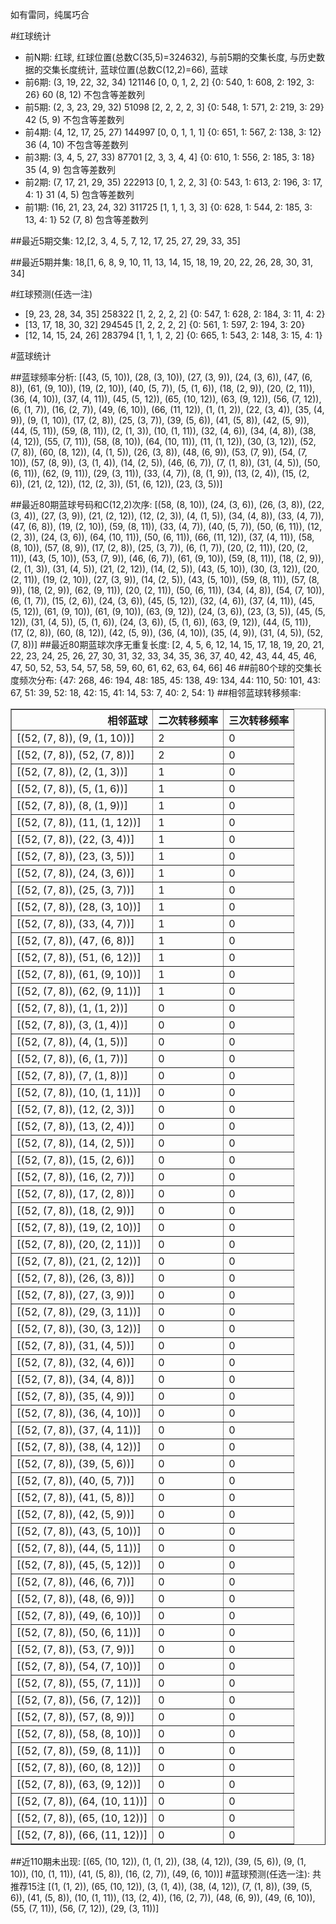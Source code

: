 <!-- 
.. title: 大乐透16051期(2016-05-04)数据分析报告
.. slug: dlott-16051-2016-05-04-report
.. date: 2016-05-05 08:00:00 UTC+08:00
.. tags: Lottery
.. link: 
.. description: 
.. type: text
-->

如有雷同，纯属巧合

<!-- TEASER_END-->

#红球统计

- 前N期: 红球, 红球位置(总数C(35,5)=324632), 与前5期的交集长度, 与历史数据的交集长度统计, 蓝球位置(总数C(12,2)=66), 蓝球
- 前6期: (3, 19, 22, 32, 34) 121146 [0, 0, 1, 2, 2] {0: 540, 1: 608, 2: 192, 3: 26} 60 (8, 12) 不包含等差数列
- 前5期: (2, 3, 23, 29, 32) 51098 [2, 2, 2, 2, 3] {0: 548, 1: 571, 2: 219, 3: 29} 42 (5, 9) 不包含等差数列
- 前4期: (4, 12, 17, 25, 27) 144997 [0, 0, 1, 1, 1] {0: 651, 1: 567, 2: 138, 3: 12} 36 (4, 10) 不包含等差数列
- 前3期: (3, 4, 5, 27, 33) 87701 [2, 3, 3, 4, 4] {0: 610, 1: 556, 2: 185, 3: 18} 35 (4, 9) 包含等差数列
- 前2期: (7, 17, 21, 29, 35) 222913 [0, 1, 2, 2, 3] {0: 543, 1: 613, 2: 196, 3: 17, 4: 1} 31 (4, 5) 包含等差数列
- 前1期: (16, 21, 23, 24, 32) 311725 [1, 1, 1, 3, 3] {0: 628, 1: 544, 2: 185, 3: 13, 4: 1} 52 (7, 8) 包含等差数列

##最近5期交集:
12,[2, 3, 4, 5, 7, 12, 17, 25, 27, 29, 33, 35]

##最近5期并集:
18,[1, 6, 8, 9, 10, 11, 13, 14, 15, 18, 19, 20, 22, 26, 28, 30, 31, 34]

#红球预测(任选一注)

- [9, 23, 28, 34, 35] 258322 [1, 2, 2, 2, 2] {0: 547, 1: 628, 2: 184, 3: 11, 4: 2}
- [13, 17, 18, 30, 32] 294545 [1, 2, 2, 2, 2] {0: 561, 1: 597, 2: 194, 3: 20}
- [12, 14, 15, 24, 26] 283794 [1, 1, 1, 2, 2] {0: 665, 1: 543, 2: 148, 3: 15, 4: 1}

#蓝球统计

##蓝球频率分析:
[(43, (5, 10)), (28, (3, 10)), (27, (3, 9)), (24, (3, 6)), (47, (6, 8)), (61, (9, 10)), (19, (2, 10)), (40, (5, 7)), (5, (1, 6)), (18, (2, 9)), (20, (2, 11)), (36, (4, 10)), (37, (4, 11)), (45, (5, 12)), (65, (10, 12)), (63, (9, 12)), (56, (7, 12)), (6, (1, 7)), (16, (2, 7)), (49, (6, 10)), (66, (11, 12)), (1, (1, 2)), (22, (3, 4)), (35, (4, 9)), (9, (1, 10)), (17, (2, 8)), (25, (3, 7)), (39, (5, 6)), (41, (5, 8)), (42, (5, 9)), (44, (5, 11)), (59, (8, 11)), (2, (1, 3)), (10, (1, 11)), (32, (4, 6)), (34, (4, 8)), (38, (4, 12)), (55, (7, 11)), (58, (8, 10)), (64, (10, 11)), (11, (1, 12)), (30, (3, 12)), (52, (7, 8)), (60, (8, 12)), (4, (1, 5)), (26, (3, 8)), (48, (6, 9)), (53, (7, 9)), (54, (7, 10)), (57, (8, 9)), (3, (1, 4)), (14, (2, 5)), (46, (6, 7)), (7, (1, 8)), (31, (4, 5)), (50, (6, 11)), (62, (9, 11)), (29, (3, 11)), (33, (4, 7)), (8, (1, 9)), (13, (2, 4)), (15, (2, 6)), (21, (2, 12)), (12, (2, 3)), (51, (6, 12)), (23, (3, 5))]

##最近80期蓝球号码和C(12,2)次序:
 [(58, (8, 10)), (24, (3, 6)), (26, (3, 8)), (22, (3, 4)), (27, (3, 9)), (21, (2, 12)), (12, (2, 3)), (4, (1, 5)), (34, (4, 8)), (33, (4, 7)), (47, (6, 8)), (19, (2, 10)), (59, (8, 11)), (33, (4, 7)), (40, (5, 7)), (50, (6, 11)), (12, (2, 3)), (24, (3, 6)), (64, (10, 11)), (50, (6, 11)), (66, (11, 12)), (37, (4, 11)), (58, (8, 10)), (57, (8, 9)), (17, (2, 8)), (25, (3, 7)), (6, (1, 7)), (20, (2, 11)), (20, (2, 11)), (43, (5, 10)), (53, (7, 9)), (46, (6, 7)), (61, (9, 10)), (59, (8, 11)), (18, (2, 9)), (2, (1, 3)), (31, (4, 5)), (21, (2, 12)), (14, (2, 5)), (43, (5, 10)), (30, (3, 12)), (20, (2, 11)), (19, (2, 10)), (27, (3, 9)), (14, (2, 5)), (43, (5, 10)), (59, (8, 11)), (57, (8, 9)), (18, (2, 9)), (62, (9, 11)), (20, (2, 11)), (50, (6, 11)), (34, (4, 8)), (54, (7, 10)), (6, (1, 7)), (15, (2, 6)), (24, (3, 6)), (45, (5, 12)), (32, (4, 6)), (37, (4, 11)), (45, (5, 12)), (61, (9, 10)), (61, (9, 10)), (63, (9, 12)), (24, (3, 6)), (23, (3, 5)), (45, (5, 12)), (31, (4, 5)), (5, (1, 6)), (24, (3, 6)), (5, (1, 6)), (63, (9, 12)), (44, (5, 11)), (17, (2, 8)), (60, (8, 12)), (42, (5, 9)), (36, (4, 10)), (35, (4, 9)), (31, (4, 5)), (52, (7, 8))]
##最近80期蓝球次序无重复长度:
 [2, 4, 5, 6, 12, 14, 15, 17, 18, 19, 20, 21, 22, 23, 24, 25, 26, 27, 30, 31, 32, 33, 34, 35, 36, 37, 40, 42, 43, 44, 45, 46, 47, 50, 52, 53, 54, 57, 58, 59, 60, 61, 62, 63, 64, 66] 46
##前80个球的交集长度频次分布:
{47: 268, 46: 194, 48: 185, 45: 138, 49: 134, 44: 110, 50: 101, 43: 67, 51: 39, 52: 18, 42: 15, 41: 14, 53: 7, 40: 2, 54: 1}
##相邻蓝球转移频率:
 <table border="1" class="table table-striped dataframe">
  <thead>
    <tr style="text-align: right;">
      <th>相邻蓝球</th>
      <th>二次转移频率</th>
      <th>三次转移频率</th>
    </tr>
  </thead>
  <tbody>
    <tr>
      <td>[(52, (7, 8)), (9, (1, 10))]</td>
      <td>2</td>
      <td>0</td>
    </tr>
    <tr>
      <td>[(52, (7, 8)), (52, (7, 8))]</td>
      <td>2</td>
      <td>0</td>
    </tr>
    <tr>
      <td>[(52, (7, 8)), (2, (1, 3))]</td>
      <td>1</td>
      <td>0</td>
    </tr>
    <tr>
      <td>[(52, (7, 8)), (5, (1, 6))]</td>
      <td>1</td>
      <td>0</td>
    </tr>
    <tr>
      <td>[(52, (7, 8)), (8, (1, 9))]</td>
      <td>1</td>
      <td>0</td>
    </tr>
    <tr>
      <td>[(52, (7, 8)), (11, (1, 12))]</td>
      <td>1</td>
      <td>0</td>
    </tr>
    <tr>
      <td>[(52, (7, 8)), (22, (3, 4))]</td>
      <td>1</td>
      <td>0</td>
    </tr>
    <tr>
      <td>[(52, (7, 8)), (23, (3, 5))]</td>
      <td>1</td>
      <td>0</td>
    </tr>
    <tr>
      <td>[(52, (7, 8)), (24, (3, 6))]</td>
      <td>1</td>
      <td>0</td>
    </tr>
    <tr>
      <td>[(52, (7, 8)), (25, (3, 7))]</td>
      <td>1</td>
      <td>0</td>
    </tr>
    <tr>
      <td>[(52, (7, 8)), (28, (3, 10))]</td>
      <td>1</td>
      <td>0</td>
    </tr>
    <tr>
      <td>[(52, (7, 8)), (33, (4, 7))]</td>
      <td>1</td>
      <td>0</td>
    </tr>
    <tr>
      <td>[(52, (7, 8)), (47, (6, 8))]</td>
      <td>1</td>
      <td>0</td>
    </tr>
    <tr>
      <td>[(52, (7, 8)), (51, (6, 12))]</td>
      <td>1</td>
      <td>0</td>
    </tr>
    <tr>
      <td>[(52, (7, 8)), (61, (9, 10))]</td>
      <td>1</td>
      <td>0</td>
    </tr>
    <tr>
      <td>[(52, (7, 8)), (62, (9, 11))]</td>
      <td>1</td>
      <td>0</td>
    </tr>
    <tr>
      <td>[(52, (7, 8)), (1, (1, 2))]</td>
      <td>0</td>
      <td>0</td>
    </tr>
    <tr>
      <td>[(52, (7, 8)), (3, (1, 4))]</td>
      <td>0</td>
      <td>0</td>
    </tr>
    <tr>
      <td>[(52, (7, 8)), (4, (1, 5))]</td>
      <td>0</td>
      <td>0</td>
    </tr>
    <tr>
      <td>[(52, (7, 8)), (6, (1, 7))]</td>
      <td>0</td>
      <td>0</td>
    </tr>
    <tr>
      <td>[(52, (7, 8)), (7, (1, 8))]</td>
      <td>0</td>
      <td>0</td>
    </tr>
    <tr>
      <td>[(52, (7, 8)), (10, (1, 11))]</td>
      <td>0</td>
      <td>0</td>
    </tr>
    <tr>
      <td>[(52, (7, 8)), (12, (2, 3))]</td>
      <td>0</td>
      <td>0</td>
    </tr>
    <tr>
      <td>[(52, (7, 8)), (13, (2, 4))]</td>
      <td>0</td>
      <td>0</td>
    </tr>
    <tr>
      <td>[(52, (7, 8)), (14, (2, 5))]</td>
      <td>0</td>
      <td>0</td>
    </tr>
    <tr>
      <td>[(52, (7, 8)), (15, (2, 6))]</td>
      <td>0</td>
      <td>0</td>
    </tr>
    <tr>
      <td>[(52, (7, 8)), (16, (2, 7))]</td>
      <td>0</td>
      <td>0</td>
    </tr>
    <tr>
      <td>[(52, (7, 8)), (17, (2, 8))]</td>
      <td>0</td>
      <td>0</td>
    </tr>
    <tr>
      <td>[(52, (7, 8)), (18, (2, 9))]</td>
      <td>0</td>
      <td>0</td>
    </tr>
    <tr>
      <td>[(52, (7, 8)), (19, (2, 10))]</td>
      <td>0</td>
      <td>0</td>
    </tr>
    <tr>
      <td>[(52, (7, 8)), (20, (2, 11))]</td>
      <td>0</td>
      <td>0</td>
    </tr>
    <tr>
      <td>[(52, (7, 8)), (21, (2, 12))]</td>
      <td>0</td>
      <td>0</td>
    </tr>
    <tr>
      <td>[(52, (7, 8)), (26, (3, 8))]</td>
      <td>0</td>
      <td>0</td>
    </tr>
    <tr>
      <td>[(52, (7, 8)), (27, (3, 9))]</td>
      <td>0</td>
      <td>0</td>
    </tr>
    <tr>
      <td>[(52, (7, 8)), (29, (3, 11))]</td>
      <td>0</td>
      <td>0</td>
    </tr>
    <tr>
      <td>[(52, (7, 8)), (30, (3, 12))]</td>
      <td>0</td>
      <td>0</td>
    </tr>
    <tr>
      <td>[(52, (7, 8)), (31, (4, 5))]</td>
      <td>0</td>
      <td>0</td>
    </tr>
    <tr>
      <td>[(52, (7, 8)), (32, (4, 6))]</td>
      <td>0</td>
      <td>0</td>
    </tr>
    <tr>
      <td>[(52, (7, 8)), (34, (4, 8))]</td>
      <td>0</td>
      <td>0</td>
    </tr>
    <tr>
      <td>[(52, (7, 8)), (35, (4, 9))]</td>
      <td>0</td>
      <td>0</td>
    </tr>
    <tr>
      <td>[(52, (7, 8)), (36, (4, 10))]</td>
      <td>0</td>
      <td>0</td>
    </tr>
    <tr>
      <td>[(52, (7, 8)), (37, (4, 11))]</td>
      <td>0</td>
      <td>0</td>
    </tr>
    <tr>
      <td>[(52, (7, 8)), (38, (4, 12))]</td>
      <td>0</td>
      <td>0</td>
    </tr>
    <tr>
      <td>[(52, (7, 8)), (39, (5, 6))]</td>
      <td>0</td>
      <td>0</td>
    </tr>
    <tr>
      <td>[(52, (7, 8)), (40, (5, 7))]</td>
      <td>0</td>
      <td>0</td>
    </tr>
    <tr>
      <td>[(52, (7, 8)), (41, (5, 8))]</td>
      <td>0</td>
      <td>0</td>
    </tr>
    <tr>
      <td>[(52, (7, 8)), (42, (5, 9))]</td>
      <td>0</td>
      <td>0</td>
    </tr>
    <tr>
      <td>[(52, (7, 8)), (43, (5, 10))]</td>
      <td>0</td>
      <td>0</td>
    </tr>
    <tr>
      <td>[(52, (7, 8)), (44, (5, 11))]</td>
      <td>0</td>
      <td>0</td>
    </tr>
    <tr>
      <td>[(52, (7, 8)), (45, (5, 12))]</td>
      <td>0</td>
      <td>0</td>
    </tr>
    <tr>
      <td>[(52, (7, 8)), (46, (6, 7))]</td>
      <td>0</td>
      <td>0</td>
    </tr>
    <tr>
      <td>[(52, (7, 8)), (48, (6, 9))]</td>
      <td>0</td>
      <td>0</td>
    </tr>
    <tr>
      <td>[(52, (7, 8)), (49, (6, 10))]</td>
      <td>0</td>
      <td>0</td>
    </tr>
    <tr>
      <td>[(52, (7, 8)), (50, (6, 11))]</td>
      <td>0</td>
      <td>0</td>
    </tr>
    <tr>
      <td>[(52, (7, 8)), (53, (7, 9))]</td>
      <td>0</td>
      <td>0</td>
    </tr>
    <tr>
      <td>[(52, (7, 8)), (54, (7, 10))]</td>
      <td>0</td>
      <td>0</td>
    </tr>
    <tr>
      <td>[(52, (7, 8)), (55, (7, 11))]</td>
      <td>0</td>
      <td>0</td>
    </tr>
    <tr>
      <td>[(52, (7, 8)), (56, (7, 12))]</td>
      <td>0</td>
      <td>0</td>
    </tr>
    <tr>
      <td>[(52, (7, 8)), (57, (8, 9))]</td>
      <td>0</td>
      <td>0</td>
    </tr>
    <tr>
      <td>[(52, (7, 8)), (58, (8, 10))]</td>
      <td>0</td>
      <td>0</td>
    </tr>
    <tr>
      <td>[(52, (7, 8)), (59, (8, 11))]</td>
      <td>0</td>
      <td>0</td>
    </tr>
    <tr>
      <td>[(52, (7, 8)), (60, (8, 12))]</td>
      <td>0</td>
      <td>0</td>
    </tr>
    <tr>
      <td>[(52, (7, 8)), (63, (9, 12))]</td>
      <td>0</td>
      <td>0</td>
    </tr>
    <tr>
      <td>[(52, (7, 8)), (64, (10, 11))]</td>
      <td>0</td>
      <td>0</td>
    </tr>
    <tr>
      <td>[(52, (7, 8)), (65, (10, 12))]</td>
      <td>0</td>
      <td>0</td>
    </tr>
    <tr>
      <td>[(52, (7, 8)), (66, (11, 12))]</td>
      <td>0</td>
      <td>0</td>
    </tr>
  </tbody>
</table>
##近110期未出现:
 [(65, (10, 12)), (1, (1, 2)), (38, (4, 12)), (39, (5, 6)), (9, (1, 10)), (10, (1, 11)), (41, (5, 8)), (16, (2, 7)), (49, (6, 10))]
#蓝球预测(任选一注):
共推荐15注
 [(1, (1, 2)), (65, (10, 12)), (3, (1, 4)), (38, (4, 12)), (7, (1, 8)), (39, (5, 6)), (41, (5, 8)), (10, (1, 11)), (13, (2, 4)), (16, (2, 7)), (48, (6, 9)), (49, (6, 10)), (55, (7, 11)), (56, (7, 12)), (29, (3, 11))]


